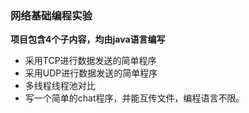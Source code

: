 ### 网络基础编程实验

 **项目包含4个子内容，均由java语言编写**

- 采用TCP进行数据发送的简单程序
- 采用UDP进行数据发送的简单程序
- 多线程线程池对比
- 写一个简单的chat程序，并能互传文件，编程语言不限。

